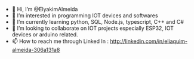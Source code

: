 - 👋 Hi, I’m @ElyakimAlmeida
- 👀 I’m interested in programming IOT devices and softwares
- 🌱 I’m currently learning python, SQL, Node.js, typescript, C++ and C#
- 💞️ I’m looking to collaborate on IOT projects especially ESP32, IOT devices or arduino related.
- 📫 How to reach me through Linked In : http://linkedin.com/in/eliaquim-almeida-306a131a8

<!---
ElyakimAlmeida/ElyakimAlmeida is a ✨ special ✨ repository because its `README.md` (this file) appears on your GitHub profile.
You can click the Preview link to take a look at your changes.
--->
